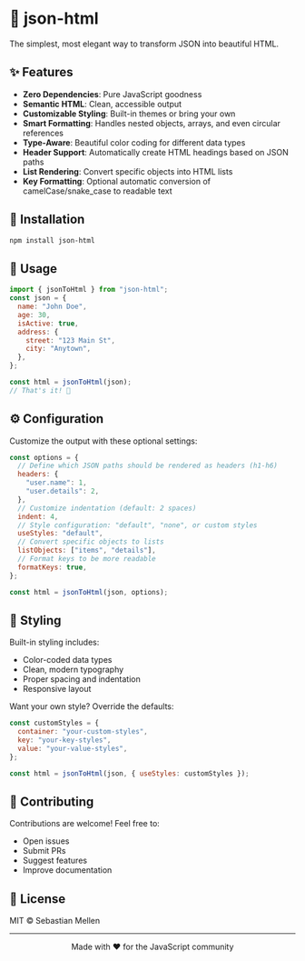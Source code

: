 # 🎨 json-html

The simplest, most elegant way to transform JSON into beautiful HTML.

## ✨ Features

- **Zero Dependencies**: Pure JavaScript goodness
- **Semantic HTML**: Clean, accessible output
- **Customizable Styling**: Built-in themes or bring your own
- **Smart Formatting**: Handles nested objects, arrays, and even circular references
- **Type-Aware**: Beautiful color coding for different data types
- **Header Support**: Automatically create HTML headings based on JSON paths
- **List Rendering**: Convert specific objects into HTML lists
- **Key Formatting**: Optional automatic conversion of camelCase/snake_case to readable text

## 🚀 Installation

```bash
npm install json-html
```

## 📖 Usage

```javascript
import { jsonToHtml } from "json-html";
const json = {
  name: "John Doe",
  age: 30,
  isActive: true,
  address: {
    street: "123 Main St",
    city: "Anytown",
  },
};

const html = jsonToHtml(json);
// That's it! 🎉
```

## ⚙️ Configuration

Customize the output with these optional settings:

```javascript
const options = {
  // Define which JSON paths should be rendered as headers (h1-h6)
  headers: {
    "user.name": 1,
    "user.details": 2,
  },
  // Customize indentation (default: 2 spaces)
  indent: 4,
  // Style configuration: "default", "none", or custom styles
  useStyles: "default",
  // Convert specific objects to lists
  listObjects: ["items", "details"],
  // Format keys to be more readable
  formatKeys: true,
};

const html = jsonToHtml(json, options);
```

## 🎨 Styling

Built-in styling includes:

- Color-coded data types
- Clean, modern typography
- Proper spacing and indentation
- Responsive layout

Want your own style? Override the defaults:

```javascript
const customStyles = {
  container: "your-custom-styles",
  key: "your-key-styles",
  value: "your-value-styles",
};

const html = jsonToHtml(json, { useStyles: customStyles });
```

## 🤝 Contributing

Contributions are welcome! Feel free to:

- Open issues
- Submit PRs
- Suggest features
- Improve documentation

## 📜 License

MIT © Sebastian Mellen

---

<p align="center">Made with ❤️ for the JavaScript community</p>
